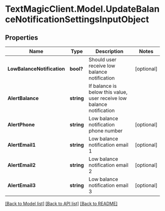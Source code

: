 # TextMagicClient.Model.UpdateBalanceNotificationSettingsInputObject
## Properties

Name | Type | Description | Notes
------------ | ------------- | ------------- | -------------
**LowBalanceNotification** | **bool?** | Should user receive low balance notification | [optional] 
**AlertBalance** | **string** | If balance is below this value, user receive low balance notification | 
**AlertPhone** | **string** | Low balance notification phone number | [optional] 
**AlertEmail1** | **string** | Low balance notification email 1 | [optional] 
**AlertEmail2** | **string** | Low balance notification email 2 | [optional] 
**AlertEmail3** | **string** | Low balance notification email 3 | [optional] 

[[Back to Model list]](../README.md#documentation-for-models) [[Back to API list]](../README.md#documentation-for-api-endpoints) [[Back to README]](../README.md)

